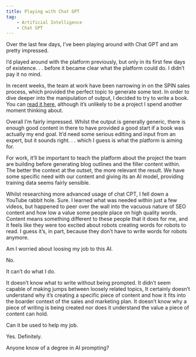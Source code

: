 ```yaml
---
title: Playing with Chat GPT
tag:
    - Artificial Intelligence
    - Chat GPT
---
```


Over the last few days, I’ve been playing around with Chat GPT and am pretty impressed.

I’d played around with the platform previously, but only in its first few days of existence. . . before it became clear what the platform could do. I didn’t pay it no mind.

In recent weeks, the team at work have been narrowing in on the SPIN sales process, which provided the perfect topic to generate some text. In order to dive deeper into the manipulation of output, I decided to try to write a book. You can [read it here](https://docs.google.com/document/d/12gwjctpAuixazaxt8XMHfxUiMhHZVC4GqV9TWPjlQIk/edit?usp=sharing), although it’s unlikely to be a project I spend another moment thinking about.

Overall I’m fairly impressed. Whilst the output is generally generic, there is enough good content in there to have provided a good start if a book was actually my end goal. It’d need some serious editing and input from an expert, but it sounds right. . . which I guess is what the platform is aiming for.

For work, it’ll be important to teach the platform about the project the team are building before generating blog outlines and the filler content within. The better the context at the outset, the more relevant the result. We have some specific need with our content and giving its an AI model, providing training data seems fairly sensible.

Whilst researching more advanced usage of chat CPT, I fell down a YouTube rabbit hole. Sure. I learned what was needed within just a few videos, but happened to peer over the wall into the vacuous nature of SEO content and how low a value some people place on high quality words. Content means something different to these people that it does for me, and it feels like they were too excited about robots creating words for robots to read. I guess it’s, in part, because they don’t have to write words for robots anymore.

Am I worried about loosing my job to this AI. 

No. 

It can’t do what I do. 

It doesn’t know what to write without being prompted. It didn’t seem capable of making jumps between loosely related topics, It certainly doesn’t understand why it’s creating a specific piece of content and how it fits into the boarder context of the sales and marketing plan. It doesn’t know why a piece of writing is being created nor does it understand the value a piece of content can hold.

Can it be used to help my job.

Yes. Definitely.

Anyone know of a degree in AI prompting?
